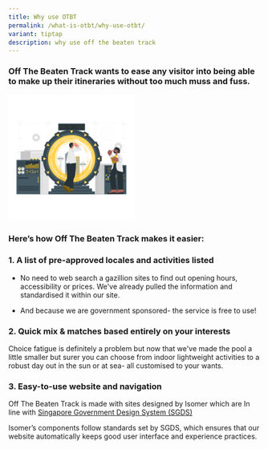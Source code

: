 ```yaml
---
title: Why use OTBT
permalink: /what-is-otbt/why-use-otbt/
variant: tiptap
description: why use off the beaten track
---
```

<h3>Off The Beaten Track wants to ease any visitor into being able to make up their itineraries without too much muss and fuss.</h3>
<p></p>
<p></p>
<div class="isomer-image-wrapper">
<img style="width: 50%;" height="auto" width="100%" alt="scientist giving the thumbs up to a time traveller setting off" src="/images/Infographics/time_travel_cuate.png">
</div>
<h3><strong>Here’s how Off The Beaten Track makes it easier:</strong></h3>
<h3>1. A list of pre-approved locales and activities listed</h3>
<ul>
<li>
<p>No need to web search a gazillion sites to find out opening hours, accessibility
or prices. We've already pulled the information and standardised it within
our site.</p>
</li>
<li>
<p>And because we are government sponsored- the service is free to use!</p>
</li>
</ul>
<h3>2. Quick mix &amp; matches based entirely on your interests</h3>
<p>Choice fatigue is definitely a problem but now that we've made the pool
a little smaller but surer you can choose from indoor lightweight activities
to a robust day out in the sun or at sea- all customised to your wants.</p>
<h3>3. Easy-to-use website and navigation</h3>
<p>Off The Beaten Track is made with sites designed by Isomer which are In
line with <a href="https://designsystem.tech.gov.sg/" rel="noopener noreferrer nofollow" target="_blank">Singapore Government Design System (SGDS)</a>
</p>
<p>Isomer’s components follow standards set by&nbsp;SGDS, which ensures that
our website automatically keeps good user interface and experience practices.</p>